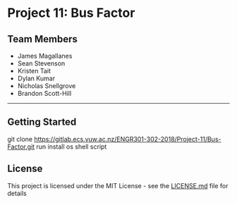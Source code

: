 # Project 11: Bus Factor

## Team Members
* James Magallanes 
* Sean Stevenson 
* Kristen Tait 
* Dylan Kumar 
* Nicholas Snellgrove 
* Brandon Scott-Hill

---

## Getting Started

git clone https://gitlab.ecs.vuw.ac.nz/ENGR301-302-2018/Project-11/Bus-Factor.git
run install os shell script

## License

This project is licensed under the MIT License - see the [LICENSE.md](LICENSE.md) file for details